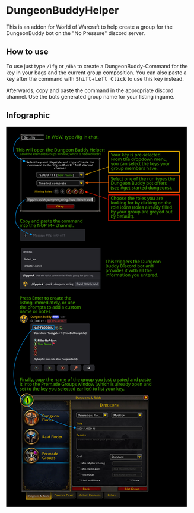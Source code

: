 # DungeonBuddyHelper

This is an addon for World of Warcraft to help create a group for the DungeonBuddy bot on the "No Pressure" discord server.

## How to use

To use just type `/lfg` or `/dbh` to create a DungeonBuddy-Command for the key in your bags and the current group composition.
You can also paste a key after the command with <kbd>Shift</kbd>+<kbd>Left Click</kbd> to use this key instead.

Afterwards, copy and paste the command in the appropriate discord channel. Use the bots generated group name for your listing ingame.

## Infographic

![Infographic showing how to use DBH](./Images/Infographic.svg)
